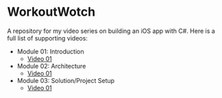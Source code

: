 WorkoutWotch
============

A repository for my video series on building an iOS app with C#. Here is a full list of supporting videos:

* Module 01: Introduction
  * [Video 01](https://www.youtube.com/watch?v=rpiVOiKdqog)
* Module 02: Architecture
  * [Video 01](https://www.youtube.com/watch?v=kSADWnL1HxU)
* Module 03: Solution/Project Setup
  * [Video 01](https://www.youtube.com/watch?v=GQT6L2WpfEc)